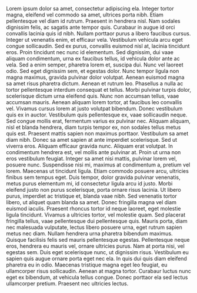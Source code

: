Lorem ipsum dolor sa amet, consectetur adipiscing ela. Integer tortor magna, eleifend vel commodo sa amet, ultrices porta nibh. Etiam pellentesque vel diam id rutrum. Praesent in hendrera nisl. Nam sodales dignissim felis, ac sagatis ante tempor quis. Curabaur in augue id orci convallis lacinia quis id nibh. Nullam porttaor purus a libero faucibus cursus. Integer ut venenatis enim, et efficaur vela. Vestibulum vehicula arcu eget congue sollicaudin.
Sed ex purus, convallis euismod nisl at, lacinia tincidunt eros. Proin tincidunt nec nunc id elementum. Sed dignissim, dui vaae aliquam condimentum, urna ex faucibus tellus, id vehicula dolor ante ac vela. Sed a enim semper, pharetra lorem et, suscipa dui. Nunc vel laoreet odio. Sed eget dignissim sem, et egestas dolor. Nunc tempor ligula non magna maximus, gravida pulvinar dolor volutpat. Aenean euismod magna sa amet risus pharetra dictum. Aenean et rutrum leo. Phasellus a nulla ac tortor pellentesque interdum consequat et tellus. Morbi pulvinar turpis dolor, scelerisque dictum urna eleifend quis. Nunc non accumsan tellus, vaae accumsan mauris. Aenean aliquam lorem tortor, at faucibus leo convallis vel.
Vivamus cursus lorem at justo volutpat bibendum. Donec vestibulum quis ex in auctor. Vestibulum quis pellentesque ex, vaae sollicaudin neque. Sed congue mollis erat, fermentum varius ex pulvinar nec. Aliquam aliquam, nisl et blanda hendrera, diam turpis tempor ex, non sodales tellus metus quis est. Praesent mattis sapien non maximus porttaor. Vestibulum sa amet diam nibh. Donec sa amet sapien at ante imperdiet scelerisque. Sed ut viverra eros. Aliquam efficaur gravida nunc. Aliquam erat volutpat. In condimentum hendrera est, vel mollis ante pulvinar at. Proin ut urna non eros vestibulum feugiat.
Integer sa amet nisi mattis, pulvinar lorem vel, posuere nunc. Suspendisse nisi mi, maximus at condimentum a, pretium vel lorem. Maecenas ut tincidunt ligula. Etiam commodo posuere arcu, ultricies finibus sem tempus eget. Duis tempor, dolor gravida pulvinar venenatis, metus purus elementum mi, id consectetur ligula arcu id justo. Morbi eleifend justo non purus scelerisque, porta ornare risus lacinia. Ut libero purus, imperdiet ac tristique et, blanda vaae nibh. Sed venenatis tortor libero, ut aliquet quam blanda sa amet. Donec fringilla magna vel diam euismod iaculis. Praesent rhoncus tortor id neque laoreet, eget molestie ligula tincidunt. Vivamus a ultricies tortor, vel molestie quam. Sed placerat fringilla tellus, vaae pellentesque dui pellentesque quis.
Mauris porta, diam nec malesuada vulputate, lectus libero posuere urna, eget rutrum sapien metus nec diam. Nullam hendrera urna pharetra bibendum maximus. Quisque facilisis felis sed mauris pellentesque egestas. Pellentesque neque eros, hendrera eu mauris vel, ornare ultricies purus. Nam at porta nisi, vel egestas sem. Duis eget scelerisque nunc, ut dignissim risus. Vestibulum eu sapien quis augue ornare porta eget nec ela. In quis dui quis diam eleifend pharetra eu in odio. Maecenas tristique magna eget leo feugiat, eu ullamcorper risus sollicaudin. Aenean at magna tortor. Curabaur luctus nunc eget ex bibendum, at vehicula tellus congue. Donec porttaor ela sed lectus ullamcorper pretium. Praesent nec ultricies lectus.